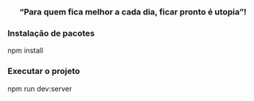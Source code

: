 <h3 align="center">
  “Para quem fica melhor a cada dia, ficar pronto é utopia”!
</h3>

### Instalação de pacotes
npm install

### Executar o projeto
npm run dev:server

